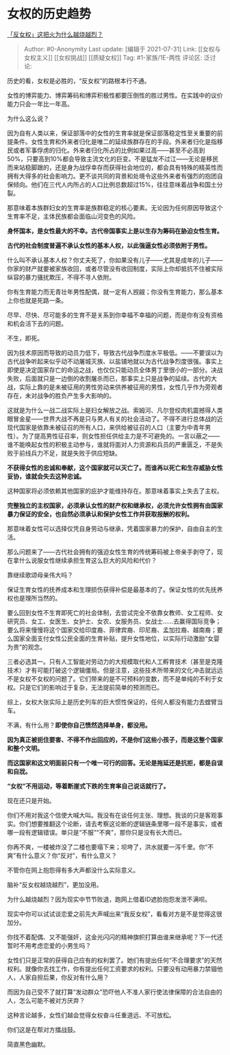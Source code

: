 # 女权的历史趋势
[「反女权」这把火为什么越烧越烈？](https://www.zhihu.com/question/309160350/answer/578314336)

> Author: #0-Anonymity
> Last update: [编辑于 2021-07-31]
> Link: [[女权与女权主义]] [[女权挑战]] [[质疑女权]]
> Tag: #1-家族/1E-两性
> 评论区:
> 泛讨论:

历史的看，女权是必胜的，“反女权”的路根本行不通。

女性的博弈能力、博弈筹码和博弈积极性都要压倒性的胜过男性。在实践中的议价能力只会一年比一年高。

为什么这么说？

因为自有人类以来，保证部落中的女性的生育率就是保证部落稳定性至关重要的前提条件。女性生育和外来者归化是唯二的延续族群存在的手段。外来者归化是指移民或者军事俘虏的归化。外来者归化所占的比例如果过高——甚至不必高到50%，只要高到10%都会导致主流文化的巨变。不是猛龙不过江——无论是移民而来站稳脚跟的，还是身为战俘幸存而获得社会地位的，都会具有特殊的精英性而拥有大得多的社会影响力。更不谈共同的背景和处境令这些外来者有强烈的抱团自保倾向。他们在三代人内所占的人口比例总数超过15%，往往意味着战争和国土分裂。

那意味着本族群妇女的生育率是族群稳定的核心要素。无论因为任何原因导致这个生育率不足，主体民族都会面临山河变色的风险。

**身怀国本，是女性最大的不幸。古代帝国事实上是以生存为筹码在胁迫女性生育。**

**古代的社会制度普遍不承认女性的基本人权，以此强逼女性必须依附于男性。**

什么叫不承认基本人权？你丈夫死了，你如果没有儿子——尤其是成年的儿子——你家的财产就要被家族收回，或者尽管没有收回制度，实际上你却抵抗不住被实际纵容的暴力骚扰欺压，不得不寻人依附。

你有生育能力而无青壮年男性配偶，就一定有人觊觎；你没有生育能力，那么基本上你也就是死路一条。

尽早、尽快、尽可能多的生育不是关系到你幸福不幸福的问题，而是你有没有资格和机会活下去的问题。

不生，即死。

因为技术原因而导致的动员力低下，导致古代战争烈度水平极低。——不要误以为古代战争听起来似乎动不动屠城灭族、以盐铺地就以为古代战争烈度很强。事实上即使是决定国家存亡的命运之战，也仅仅只能动员全体男丁里很小的一部分。决战失败，后面就只是一边倒的收割屠杀而已，那事实上只是战争的延续。古代的大战，实际上靠的是未被征用的男性劳动来供养被征用的男性，女性几乎作为旁观者存在，未对战争的胜负产生多大影响的。

这就是为什么一战二战实际上是妇女解放之战。索姆河、凡尔登绞肉机震撼得人类眼冒金星——世界大战不再是只与男人有关的社会活动了。不得不进行总体战的近现代国家是依靠未被征召的所有人口，来供给被征召的人口（主要为中青年男性）。为了提高男性征召率，则女性担任供给主力是不可避免的。一言以蔽之——谁不能唤起女性的积极主动参与，谁就将面对人力资源和兵员的严重匮乏，不是失败于前线兵力不足，就是失败于供应短缺。

**不获得女性的忠诚和奉献，这个国家就可以灭亡了。而谁再以死亡和生存威胁女性妥协，谁就会失去这种忠诚。**

这种国家将必须依赖其他国家的庇护才能维持存在。那意味着事实上失去了主权。

**完整独立的主权国家，必须承认女性的财产权和继承权，必须允许女性拥有由国家暴力保证的安全，也自然必须承认和保护女性工作并获取报酬的权利。**

那意味着女性可以选择仅凭自身劳动与继承，凭着国家暴力的保护，自由自主的生活。

那么问题来了——古代社会拥有的强迫女性生育的传统筹码被上帝亲手剥夺了，现在拿什么说服女性继续承担生育这么巨大的风险和代价？

靠继续歌颂母亲伟大吗？

保证生育女性的抚养成本和生理损伤获得补偿是最基本的了。保证女性的优先抚养权也是理所当然的。

要么回到女性不生育即死亡的社会体制，去尝试完全不依靠女教师、女工程师、女研究员、女工、女医生、女护士、女农、女服务员、女战士……去赢得国际竞争；要么将来慢慢将这个国家交给印度裔、菲律宾裔、印尼裔、孟加拉裔、越南裔；要么国家全面支付女性公民全面的生育补贴，提升女性地位，以实际行动激励“女婴为贵”的观念。

三者必选其一。只有人工智能对劳动力的大规模取代和人工孵育技术（甚至是克隆技术）才有可能打破这个逻辑僵局。但是注意，这些技术所带来的文化冲击就远远不是女权不女权的问题了。它们带来的是不可预料的变数，而不是单纯的不利于女权。只是它们的影响过于复杂，无法提前简单的预测而已。

综上，女权大张实际上是历史列车的巨大惯性保证的，任何人都没有能力去螳臂当车。

不满，有什么用？**即使你自己愤然选择单身，都没用。**

**因为真正被扼住要害、不得不作出回应的，不是你们这些小孩子，而是这整个国家和整个文明。**

**而这国家和这文明面前只有一个唯一可行的回答。无论是拖延还是抗拒，都是自误和自戕。**

**“女权”不用运动，等着断崖式下跌的生育率自己说话就行了。**

现在还只是开始。

你们不用对我这个信使大喊大叫。我没有在谈任何主张、理想。我谈的只是客观事实。你们想要推翻这个论断，请去考察这论断的逻辑链条里哪一段不是事实，或者哪一段有逻辑错误。单只是“不服”“不爽”，那你只是没有长大而已。

你再不爽，一楼被炸没了二楼也要塌下来；坝垮了，洪水就要一泻千里。你“不爽”有什么意义？你“反对”，有什么意义？

不管你在网上抱怨得有多大声都没什么实际意义。

脑补“反女权越烧越烈”，更加没用。

为什么越烧越烈？因为现实中节节败退，跑网上借着ID遮脸抱怨发泄不满呗。

现实中你可以试试谈恋爱之前先大声喊出来“我反女权”，看看对方是不是觉得这很加分。

你找不着配偶、又不能强奸，这金光闪闪的精神旗帜打算由谁来继承呢？下一代还暂时不用考虑恋爱的小男生吗？

女性们只是正常的获得自己应有的权利罢了。她们有提出任何“不合理要求”的天然权利。就像你去找工作，你有提出任何工资要求的权利。只要没有动用暴力禁锢他人，人家自担后果，你反对有什么用？

而因为自己受不了就打算“发动群众”恐吓他人不准人家行使法律保障的合法自由的人，怎么可能不被对方厌弃？

这种言论越多，女性们越会觉得女权奋斗任重道远、不可放松。

你们这是在帮对方擂战鼓。

简直黑色幽默。
